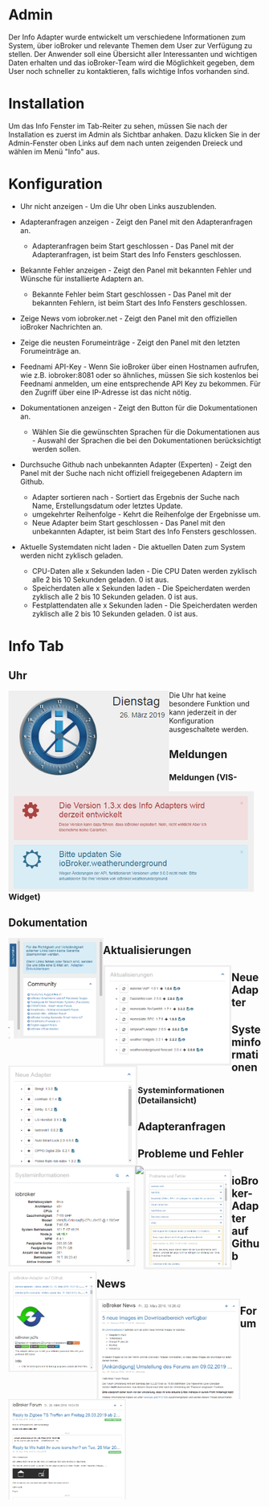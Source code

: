 # Admin

Der Info Adapter wurde entwickelt um verschiedene Informationen zum System, über ioBroker und relevante Themen dem User zur Verfügung zu stellen. Der Anwender soll eine Übersicht aller Interessanten und wichtigen Daten erhalten und das ioBroker-Team wird die Möglichkeit gegeben, dem User noch schneller zu kontaktieren, falls wichtige Infos vorhanden sind.

# Installation

Um das Info Fenster im Tab-Reiter zu sehen, müssen Sie nach der Installation es zuerst im Admin als Sichtbar anhaken. Dazu klicken Sie in der Admin-Fenster oben Links auf dem nach unten zeigenden Dreieck und wählen im Menü "Info" aus.

# Konfiguration

* Uhr nicht anzeigen - Um die Uhr oben Links auszublenden.
* Adapteranfragen anzeigen - Zeigt den Panel mit den Adapteranfragen an.
    * Adapteranfragen beim Start geschlossen - Das Panel mit der Adapteranfragen, ist beim Start des Info Fensters geschlossen.
* Bekannte Fehler anzeigen - Zeigt den Panel mit bekannten Fehler und Wünsche für installierte Adaptern an.
    * Bekannte Fehler beim Start geschlossen - Das Panel mit der bekannten Fehlern, ist beim Start des Info Fensters geschlossen.

* Zeige News vom iobroker.net - Zeigt den Panel mit den offiziellen ioBroker Nachrichten an. 
* Zeige die neusten Forumeinträge - Zeigt den Panel mit den letzten Forumeinträge an.
* Feednami API-Key - Wenn Sie ioBroker über einen Hostnamen aufrufen, wie z.B. iobroker:8081 oder so ähnliches, müssen Sie sich kostenlos bei Feednami anmelden, um eine entsprechende API Key zu bekommen. Für den Zugriff über eine IP-Adresse ist das nicht nötig.

* Dokumentationen anzeigen - Zeigt den Button für die Dokumentationen an.
    * Wählen Sie die gewünschten Sprachen für die Dokumentationen aus - Auswahl der Sprachen die bei den Dokumentationen berücksichtigt werden sollen.

* Durchsuche Github nach unbekannten Adapter (Experten) - Zeigt den Panel mit der Suche nach nicht offiziell freigegebenen Adaptern im Github.
    * Adapter sortieren nach - Sortiert das Ergebnis der Suche nach Name, Erstellungsdatum oder letztes Update.
    * umgekehrter Reihenfolge - Kehrt die Reihenfolge der Ergebnisse um.
    * Neue Adapter beim Start geschlossen - Das Panel mit den unbekannten Adapter, ist beim Start des Info Fensters geschlossen.

* Aktuelle Systemdaten nicht laden - Die aktuellen Daten zum System werden nicht zyklisch geladen.
    * CPU-Daten alle x Sekunden laden - Die CPU Daten werden zyklisch alle 2 bis 10 Sekunden geladen. 0 ist aus.
    * Speicherdaten alle x Sekunden laden - Die Speicherdaten werden zyklisch alle 2 bis 10 Sekunden geladen. 0 ist aus.
    * Festplattendaten alle x Sekunden laden - Die Speicherdaten werden zyklisch alle 2 bis 10 Sekunden geladen. 0 ist aus.

# Info Tab

## Uhr

<img align="left" height="200" src="img/clock.png">
Die Uhr hat keine besondere Funktion und kann jederzeit in der Konfiguration ausgeschaltete werden.

## Meldungen

<img align="left" height="200" src="img/messages.png">

### Meldungen (VIS-Widget)

## Dokumentation

<img align="left" height="200" src="img/documentation.png">

## Aktualisierungen

<img align="left" height="200" src="img/updates.png">

## Neue Adapter

<img align="left" height="200" src="img/new_adapters.png">

## Systeminformationen

<img align="left" height="200" src="img/systeminfo.png">

### Systeminformationen (Detailansicht)

## Adapteranfragen

<img align="left" height="200" src="img/adapters_requests.png">

## Probleme und Fehler

<img align="left" height="200" src="img/issues_bugs.png">

## ioBroker-Adapter auf Github

<img align="left" height="200" src="img/adapter_search.png">

## News

<img align="left" height="200" src="img/news.png">

## Forum

<img align="left" height="200" src="img/forum.png">

